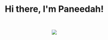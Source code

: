 <h1 align="center">Hi there, I'm Paneedah!</h1>

<br>

<p align="center">
  <img src="https://github-readme-stats.vercel.app/api?username=Paneedah&show_icons=true&theme=dark">
</p>
